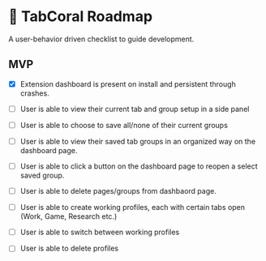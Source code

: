 # 📌 TabCoral Roadmap

A user-behavior driven checklist to guide development.

## MVP

- [x] Extension dashboard is present on install and persistent through crashes.
- [ ] User is able to view their current tab and group setup in a side panel
- [ ] User is able to choose to save all/none of their current groups
- [ ] User is able to view their saved tab groups in an organized way on the dashboard page.
- [ ] User is able to click a button on the dashboard page to reopen a select saved group.
- [ ] User is able to delete pages/groups from dashbaord page.
- [ ] User is able to create working profiles, each with certain tabs open (Work, Game, Research etc.)
- [ ] User is able to switch between working profiles
- [ ] User is able to delete profiles

